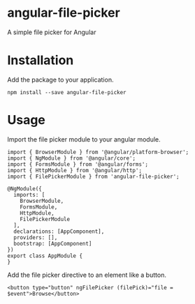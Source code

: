 # angular-file-picker
A simple file picker for Angular

# Installation
Add the package to your application.

```
npm install --save angular-file-picker
```

# Usage

Import the file picker module to your angular module.

```
import { BrowserModule } from '@angular/platform-browser';
import { NgModule } from '@angular/core';
import { FormsModule } from '@angular/forms';
import { HttpModule } from '@angular/http';
import { FilePickerModule } from 'angular-file-picker';

@NgModule({
  imports: [
    BrowserModule,
    FormsModule,
    HttpModule,
    FilePickerModule
  ],
  declarations: [AppComponent],
  providers: [],
  bootstrap: [AppComponent]
})
export class AppModule {
}
```

Add the file picker directive to an element like a button.

```
<button type="button" ngFilePicker (filePick)="file = $event">Browse</button>
```
